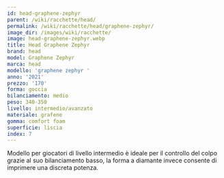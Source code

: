 ```yaml
---
id: head-graphene-zephyr
parent: /wiki/racchette/head/
permalink: /wiki/racchette/head/graphene-zephyr/
image_dir: /images/wiki/racchette/
image: head-graphene-zephyr.webp
title: Head Graphene Zephyr
brand: head
model: Graphene Zephyr
marca: head
modello: 'graphene zephyr '
anno: '2021'
prezzo: '170'
forma: goccia
bilanciamento: medio
peso: 340-350
livello: intermedio/avanzato
materiale: grafene
gomma: comfort foam
superficie: liscia
index: 7
---
```

Modello per giocatori di livello intermedio è ideale per il controllo del colpo grazie al suo bilanciamento basso, la forma a diamante invece consente di imprimere una discreta potenza.